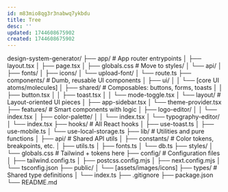 ```yaml
---
id: m83mio8qg3r3nabwq7ykbdu
title: Tree
desc: ''
updated: 1744608675902
created: 1744608675902
---
```

design-system-generator/
├── app/                           # App router entrypoints
│   ├── layout.tsx
│   ├── page.tsx
│   ├── globals.css                # Move to styles/
│   └── api/
│       ├── fonts/
│       ├── icons/
│       └── upload-font/
│           └── route.ts
├── components/                   # Dumb, reusable UI components
│   ├── ui/
│   │   └── [core UI atoms/molecules]
│   ├── shared/                   # Composables: buttons, forms, toasts
│   │   ├── button.tsx
│   │   ├── toast.tsx
│   │   └── mode-toggle.tsx
│   └── layout/                   # Layout-oriented UI pieces
│       ├── app-sidebar.tsx
│       └── theme-provider.tsx
├── features/                     # Smart components with logic
│   ├── logo-editor/
│   │   └── index.tsx
│   ├── color-palette/
│   │   └── index.tsx
│   └── typography-editor/
│       └── index.tsx
├── hooks/                        # All React hooks
│   ├── use-toast.ts
│   ├── use-mobile.ts
│   └── use-local-storage.ts
├── lib/                          # Utilities and pure functions
│   ├── api/                      # Shared API utils
│   ├── constants/                # Color tokens, breakpoints, etc.
│   ├── utils.ts
│   ├── fonts.ts
│   └── db.ts
├── styles/
│   └── globals.css               # Tailwind + tokens here
├── config/                       # Configuration files
│   ├── tailwind.config.ts
│   ├── postcss.config.mjs
│   ├── next.config.mjs
│   └── tsconfig.json
├── public/
│   └── [assets/images/icons]
├── types/                        # Shared type definitions
│   └── index.ts
├── .gitignore
├── package.json
└── README.md
